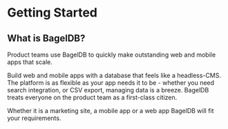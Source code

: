 # Getting Started

## What is BagelDB?

Product teams use BagelDB to quickly make outstanding web and mobile apps that scale.

Build web and mobile apps with a database that feels like a headless-CMS. The platform is as flexible as your app needs it to be - whether you need search integration, or CSV export, managing data is a breeze. BagelDB treats everyone on the product team as a first-class citizen.

Whether it is a marketing site, a mobile app or a web app BagelDB will fit your requirements.
